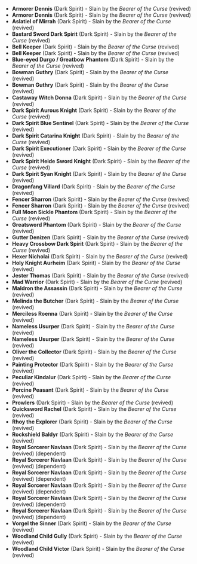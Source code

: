 - **Armorer Dennis** (Dark Spirit) - Slain by the _Bearer of the Curse_ (revived)
- **Armorer Dennis** (Dark Spirit) - Slain by the _Bearer of the Curse_ (revived)
- **Aslatiel of Mirrah** (Dark Spirit) - Slain by the _Bearer of the Curse_ (revived)
- **Bastard Sword Dark Spirit** (Dark Spirit) - Slain by the _Bearer of the Curse_ (revived)
- **Bell Keeper** (Dark Spirit) - Slain by the _Bearer of the Curse_ (revived)
- **Bell Keeper** (Dark Spirit) - Slain by the _Bearer of the Curse_ (revived)
- **Blue-eyed Durgo / Greatbow Phantom** (Dark Spirit) - Slain by the _Bearer of the Curse_ (revived)
- **Bowman Guthry** (Dark Spirit) - Slain by the _Bearer of the Curse_ (revived)
- **Bowman Guthry** (Dark Spirit) - Slain by the _Bearer of the Curse_ (revived)
- **Castaway Witch Donna** (Dark Spirit) - Slain by the _Bearer of the Curse_ (revived)
- **Dark Spirit Aurous Knight** (Dark Spirit) - Slain by the _Bearer of the Curse_ (revived)
- **Dark Spirit Blue Sentinel** (Dark Spirit) - Slain by the _Bearer of the Curse_ (revived)
- **Dark Spirit Catarina Knight** (Dark Spirit) - Slain by the _Bearer of the Curse_ (revived)
- **Dark Spirit Executioner** (Dark Spirit) - Slain by the _Bearer of the Curse_ (revived)
- **Dark Spirit Heide Sword Knight** (Dark Spirit) - Slain by the _Bearer of the Curse_ (revived)
- **Dark Spirit Syan Knight** (Dark Spirit) - Slain by the _Bearer of the Curse_ (revived)
- **Dragonfang Villard** (Dark Spirit) - Slain by the _Bearer of the Curse_ (revived)
- **Fencer Sharron** (Dark Spirit) - Slain by the _Bearer of the Curse_ (revived)
- **Fencer Sharron** (Dark Spirit) - Slain by the _Bearer of the Curse_ (revived)
- **Full Moon Sickle Phantom** (Dark Spirit) - Slain by the _Bearer of the Curse_ (revived)
- **Greatsword Phantom** (Dark Spirit) - Slain by the _Bearer of the Curse_ (revived)
- **Gutter Denizen** (Dark Spirit) - Slain by the _Bearer of the Curse_ (revived)
- **Heavy Crossbow Dark Spirit** (Dark Spirit) - Slain by the _Bearer of the Curse_ (revived)
- **Hexer Nicholai** (Dark Spirit) - Slain by the _Bearer of the Curse_ (revived)
- **Holy Knight Aurheim** (Dark Spirit) - Slain by the _Bearer of the Curse_ (revived)
- **Jester Thomas** (Dark Spirit) - Slain by the _Bearer of the Curse_ (revived)
- **Mad Warrior** (Dark Spirit) - Slain by the _Bearer of the Curse_ (revived)
- **Maldron the Assassin** (Dark Spirit) - Slain by the _Bearer of the Curse_ (revived)
- **Melinda the Butcher** (Dark Spirit) - Slain by the _Bearer of the Curse_ (revived)
- **Merciless Roenna** (Dark Spirit) - Slain by the _Bearer of the Curse_ (revived)
- **Nameless Usurper** (Dark Spirit) - Slain by the _Bearer of the Curse_ (revived)
- **Nameless Usurper** (Dark Spirit) - Slain by the _Bearer of the Curse_ (revived)
- **Oliver the Collector** (Dark Spirit) - Slain by the _Bearer of the Curse_ (revived)
- **Painting Protector** (Dark Spirit) - Slain by the _Bearer of the Curse_ (revived)
- **Peculiar Kindalur** (Dark Spirit) - Slain by the _Bearer of the Curse_ (revived)
- **Porcine Peasant** (Dark Spirit) - Slain by the _Bearer of the Curse_ (revived)
- **Prowlers** (Dark Spirit) - Slain by the _Bearer of the Curse_ (revived)
- **Quicksword Rachel** (Dark Spirit) - Slain by the _Bearer of the Curse_ (revived)
- **Rhoy the Explorer** (Dark Spirit) - Slain by the _Bearer of the Curse_ (revived)
- **Rockshield Baldyr** (Dark Spirit) - Slain by the _Bearer of the Curse_ (revived)
- **Royal Sorcerer Navlaan** (Dark Spirit) - Slain by the _Bearer of the Curse_ (revived) (dependent)
- **Royal Sorcerer Navlaan** (Dark Spirit) - Slain by the _Bearer of the Curse_ (revived) (dependent)
- **Royal Sorcerer Navlaan** (Dark Spirit) - Slain by the _Bearer of the Curse_ (revived) (dependent)
- **Royal Sorcerer Navlaan** (Dark Spirit) - Slain by the _Bearer of the Curse_ (revived) (dependent)
- **Royal Sorcerer Navlaan** (Dark Spirit) - Slain by the _Bearer of the Curse_ (revived) (dependent)
- **Royal Sorcerer Navlaan** (Dark Spirit) - Slain by the _Bearer of the Curse_ (revived) (dependent)
- **Vorgel the Sinner** (Dark Spirit) - Slain by the _Bearer of the Curse_ (revived)
- **Woodland Child Gully** (Dark Spirit) - Slain by the _Bearer of the Curse_ (revived)
- **Woodland Child Victor** (Dark Spirit) - Slain by the _Bearer of the Curse_ (revived)